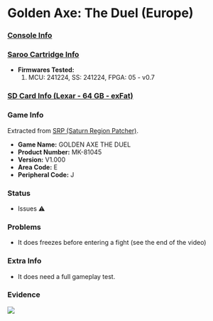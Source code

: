 # Golden Axe: The Duel (Europe)

### [Console Info](../../../../../Info/Consoles/VA13/README.md)

### [Saroo Cartridge Info](../../../../../Info/Cartridges/GuangzhouSanStarOnlineShop/1.6/README.md)

- <b>Firmwares Tested:</b>
  1. MCU: 241224, SS: 241224, FPGA: 05 - v0.7

### [SD Card Info (Lexar - 64 GB - exFat)](../../../../../Info/SdCards/Lexar/64GB/exfat/README.md)

### Game Info

Extracted from [SRP (Saturn Region Patcher)](https://segaxtreme.net/resources/saturn-region-patcher.81/download).

- <b>Game Name:</b> GOLDEN AXE THE DUEL
- <b>Product Number:</b> MK-81045
- <b>Version:</b> V1.000
- <b>Area Code:</b> E
- <b>Peripheral Code:</b> J

### Status

- Issues :warning:

### Problems

- It does freezes before entering a fight (see the end of the video)

### Extra Info

- It does need a full gameplay test.

### Evidence

[![](https://img.youtube.com/vi/sHVn8J_XXKE/0.jpg)](https://www.youtube.com/watch?v=sHVn8J_XXKE)

